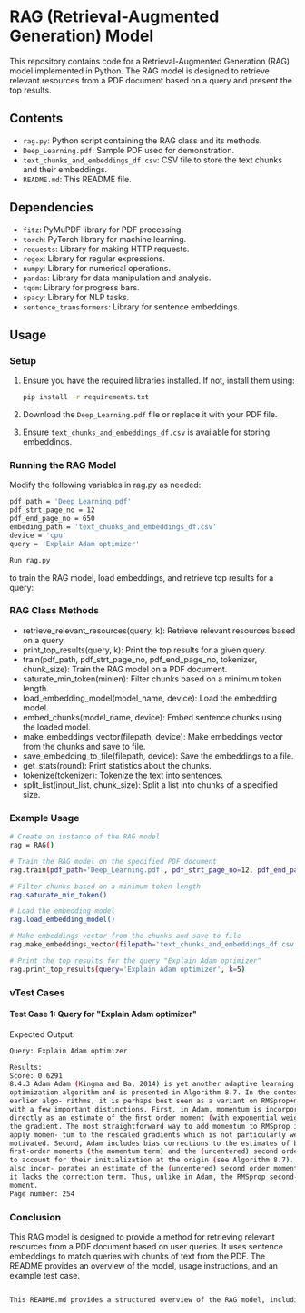 # RAG (Retrieval-Augmented Generation) Model

This repository contains code for a Retrieval-Augmented Generation (RAG) model implemented in Python. The RAG model is designed to retrieve relevant resources from a PDF document based on a query and present the top results.

## Contents

- `rag.py`: Python script containing the RAG class and its methods.
- `Deep_Learning.pdf`: Sample PDF used for demonstration.
- `text_chunks_and_embeddings_df.csv`: CSV file to store the text chunks and their embeddings.
- `README.md`: This README file.

## Dependencies

- `fitz`: PyMuPDF library for PDF processing.
- `torch`: PyTorch library for machine learning.
- `requests`: Library for making HTTP requests.
- `regex`: Library for regular expressions.
- `numpy`: Library for numerical operations.
- `pandas`: Library for data manipulation and analysis.
- `tqdm`: Library for progress bars.
- `spacy`: Library for NLP tasks.
- `sentence_transformers`: Library for sentence embeddings.

## Usage

### Setup

1. Ensure you have the required libraries installed. If not, install them using:

   ```bash
   pip install -r requirements.txt

2. Download the `Deep_Learning.pdf` file or replace it with your PDF file.
3. Ensure `text_chunks_and_embeddings_df.csv` is available for storing embeddings.

### Running the RAG Model
Modify the following variables in rag.py as needed:

```bash
pdf_path = 'Deep_Learning.pdf'
pdf_strt_page_no = 12
pdf_end_page_no = 650
embeding_path = 'text_chunks_and_embeddings_df.csv'
device = 'cpu'
query = 'Explain Adam optimizer'

Run rag.py 
```
to train the RAG model, load embeddings, and retrieve top results for a query:


### RAG Class Methods
- retrieve_relevant_resources(query, k): Retrieve relevant resources based on a query.
- print_top_results(query, k): Print the top results for a given query.
- train(pdf_path, pdf_strt_page_no, pdf_end_page_no, tokenizer, chunk_size): Train the RAG model on a PDF document.
- saturate_min_token(minlen): Filter chunks based on a minimum token length.
- load_embedding_model(model_name, device): Load the embedding model.
- embed_chunks(model_name, device): Embed sentence chunks using the loaded model.
- make_embeddings_vector(filepath, device): Make embeddings vector from the chunks and save to file.
- save_embedding_to_file(filepath, device): Save the embeddings to a file.
- get_stats(round): Print statistics about the chunks.
- tokenize(tokenizer): Tokenize the text into sentences.
- split_list(input_list, chunk_size): Split a list into chunks of a specified size.


### Example Usage
```bash
# Create an instance of the RAG model
rag = RAG()

# Train the RAG model on the specified PDF document
rag.train(pdf_path='Deep_Learning.pdf', pdf_strt_page_no=12, pdf_end_page_no=650)

# Filter chunks based on a minimum token length
rag.saturate_min_token()

# Load the embedding model
rag.load_embedding_model()

# Make embeddings vector from the chunks and save to file
rag.make_embeddings_vector(filepath='text_chunks_and_embeddings_df.csv')

# Print the top results for the query "Explain Adam optimizer"
rag.print_top_results(query='Explain Adam optimizer', k=5)
```

### vTest Cases
#### Test Case 1: Query for "Explain Adam optimizer"
Expected Output:

```bash
Query: Explain Adam optimizer

Results:
Score: 0.6291
8.4.3 Adam Adam (Kingma and Ba, 2014) is yet another adaptive learning rate
optimization algorithm and is presented in Algorithm 8.7. In the context of the
earlier algo- rithms, it is perhaps best seen as a variant on RMSprop+momentum
with a few important distinctions. First, in Adam, momentum is incorporated
directly as an estimate of the ﬁrst order moment (with exponential weighting) of
the gradient. The most straightforward way to add momentum to RMSprop is to
apply momen- tum to the rescaled gradients which is not particularly well
motivated. Second, Adam includes bias corrections to the estimates of both the
ﬁrst-order moments (the momentum term) and the (uncentered) second order moments
to account for their initialization at the origin (see Algorithm 8.7). RMSprop
also incor- porates an estimate of the (uncentered) second order moment, however
it lacks the correction term. Thus, unlike in Adam, the RMSprop second-order
moment.
Page number: 254
```

### Conclusion
This RAG model is designed to provide a method for retrieving relevant resources from a PDF document based on user queries. It uses sentence embeddings to match queries with chunks of text from the PDF. The README provides an overview of the model, usage instructions, and an example test case.

```bash

This README.md provides a structured overview of the RAG model, including setup instructions, usage examples, and a test case. It also includes properly formatted code blocks with the appropriate language for syntax highlighting.
```
